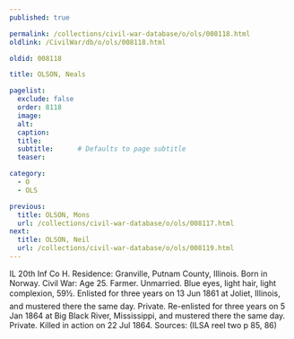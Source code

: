 ```yaml
---
published: true

permalink: /collections/civil-war-database/o/ols/008118.html
oldlink: /CivilWar/db/o/ols/008118.html

oldid: 008118

title: OLSON, Neals

pagelist:
  exclude: false
  order: 8118
  image: 
  alt:
  caption:
  title:
  subtitle:      # Defaults to page subtitle
  teaser:

category: 
  - O 
  - OLS

previous:
  title: OLSON, Mons
  url: /collections/civil-war-database/o/ols/008117.html  
next:
  title: OLSON, Neil
  url: /collections/civil-war-database/o/ols/008119.html   
---
```

IL 20th Inf Co H. Residence: Granville, Putnam County, Illinois. Born in Norway. Civil War: Age 25. Farmer. Unmarried. Blue eyes, light hair, light complexion, 5&#146;9&frac12;&#148;. Enlisted for three years on 13 Jun 1861 at Joliet, Illinois, and mustered there the same day. Private. Re-enlisted for three years on 5 Jan 1864 at Big Black River, Mississippi, and mustered there the same day. Private. Killed in action on 22 Jul 1864. Sources: (ILSA reel two p 85, 86)